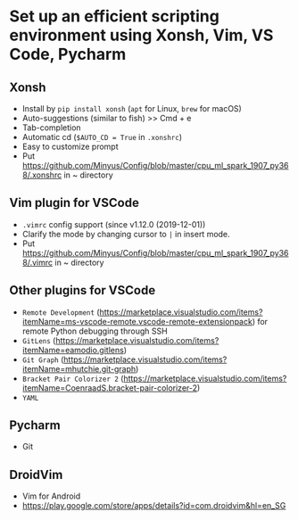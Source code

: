 # Set up an efficient scripting environment using Xonsh, Vim, VS Code, Pycharm

## Xonsh

- Install by `pip install xonsh` (`apt` for Linux, `brew` for macOS)
- Auto-suggestions (similar to fish) >> Cmd + e
- Tab-completion
- Automatic cd (`$AUTO_CD = True` in `.xonshrc`)
- Easy to customize prompt
- Put https://github.com/Minyus/Config/blob/master/cpu_ml_spark_1907_py368/.xonshrc in ~ directory

## Vim plugin for VSCode

- `.vimrc` config support (since v1.12.0 (2019-12-01))
- Clarify the mode by changing cursor to `|` in insert mode.
- Put https://github.com/Minyus/Config/blob/master/cpu_ml_spark_1907_py368/.vimrc in ~ directory

## Other plugins for VSCode

- `Remote Development` (https://marketplace.visualstudio.com/items?itemName=ms-vscode-remote.vscode-remote-extensionpack) for remote Python debugging through SSH
- `GitLens` (https://marketplace.visualstudio.com/items?itemName=eamodio.gitlens)
- `Git Graph` (https://marketplace.visualstudio.com/items?itemName=mhutchie.git-graph)
- `Bracket Pair Colorizer 2` (https://marketplace.visualstudio.com/items?itemName=CoenraadS.bracket-pair-colorizer-2)
- `YAML`

## Pycharm

- Git

## DroidVim

- Vim for Android
- https://play.google.com/store/apps/details?id=com.droidvim&hl=en_SG

